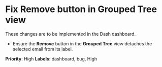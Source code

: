 # Fix Remove button in Grouped Tree view

These changes are to be implemented in the Dash dashboard.

- Ensure the **Remove** button in the **Grouped Tree** view detaches the selected email from its label.

**Priority**: High
**Labels**: dashboard, bug, High
